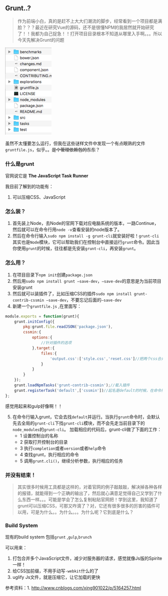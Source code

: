 ## Grunt..?

> 作为前端小白，真的是赶不上大大们潮流的脚步，经常看到一个项目都是满脸？？？最近在研究Vue的源码，还不是很懂NPM的我居然就开始研究了！！我都为自己捉急！！打开项目目录根本不知道从哪里入手啊。。。所以今天先解决Grunt的问题

![vue-cat](img/vue-cat.png)

虽然不太懂要怎么运行，但我在这些谜样文件中发现一个有点眼熟的文件```gruntfile.js```，似乎。。~~是个管理依赖包的东东~~？



### 什么是grunt

官网说它是 **The  JavaScript Task Runner**

我目前了解到的功能有：

1. 可以压缩CSS、JavaScript



### 怎么装？

1. 首先装上Node，去Node的官网下载对应电脑系统的版本，一路Continue，然后就可以在命令行用```node -v```查看安装的node版本了。
2. 然后在命令行输入```sudo npm install -g grunt-cli```就安装好啦！`grunt-cli`其实也是`Node`模块，它可以帮助我们在控制台中直接运行`grunt`命令。因此当你使用`grunt`的时候，往往都是先安装`grunt-cli`，再安装`grunt`。



### 怎么用？

1. 在项目目录下```npm init```创建```package.json```
2. 然后用```sudo npm install grunt —save-dev```，```—save-dev```的意思是为当前项目安装grunt
3. 然后就可以装插件了，比如压缩CSS的插件```sudo npm install grunt-contrib-cssmin —save-dev```，不要忘记后面的```—save-dev```
4. 新建一个```gruntfile.js``` ,在里面写：

```javascript
module.exports = function(grunt){
	grunt.initConfig({
		pkg:grunt.file.readJSON('package.json'),
		cssmin:{
			options:{
				//针对插件的选项
			},target:{
				files:{
					'output.css':['style.css','reset.css']//把两个css合并并压缩成output.css
				}
			}
		}
	});
	grunt.loadNpmTasks('grunt-contrib-cssmin');//载入插件
	grunt.registerTask('default',['cssmin'])//起名是default的时候，在命令行输入grunt就默认运行
};
```

感觉用起来和gulp好像啊！！

5. 在命令行输入grunt，它会去找```default```并运行。当执行`grunt`命令时，会默认先去全局的`grunt-cli`下找`grunt-cli`模块，而不会先走当前目录下的`node_modules`的`grunt-cli`。
   加载相应的代码后，grunt-cli做了下面的工作：
   - 1 设置控制台的名称
   - 2 获取打开控制台的目录
   - 3 执行`completion`或者`version`或者`help`命令
   - 4 查找grunt，执行相应的命令
   - 5 调用`grunt.cli()`，继续分析参数，执行相应的任务



### 并没有结束！

> 其实很多时候用工具都是这样的，对着官网的例子敲敲敲，解决掉各种各样的报错，就能得到一个正确的输出了，然后就心满意足觉得自己又学到了什么东西一样。。。可能是学会了怎么复制粘贴官网把！学到这里，我知道了grunt可以压缩CSS，可那又咋滴了？对，它还有很多很多的厉害的插件可以用，可是为什么。。为什么。。。为什么呢？它到底是什么？



### Build System

现有的build system 包括```grunt``` ,```gulp```,```brunch``` 

可以用来：

1. 打包合并多个JavaScript文件，减少对服务器的请求，感觉就像Js版的Spirite一样！
2. 给CSS加前缀，不用手动写```-webkit```什么的了
3. uglify Js文件，就是压缩它，让它加载的更快



参考资料：1. http://www.cnblogs.com/xing901022/p/5164257.html

